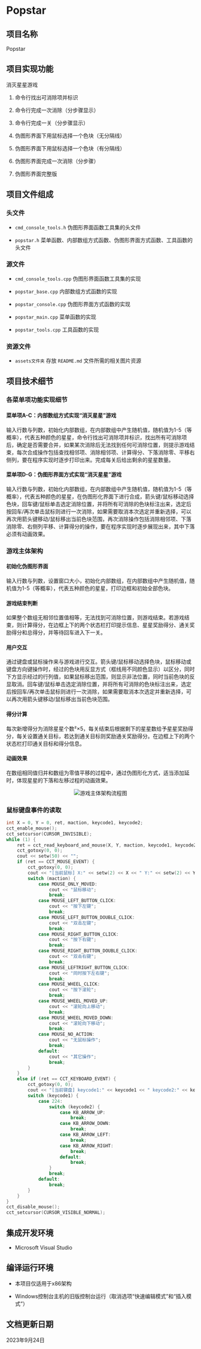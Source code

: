 # Popstar

## 项目名称

Popstar

## 项目实现功能

消灭星星游戏

1. 命令行找出可消除项并标识

1. 命令行完成一次消除（分步骤显示）

1. 命令行完成一关（分步骤显示）

1. 伪图形界面下用鼠标选择一个色块（无分隔线）

1. 伪图形界面下用鼠标选择一个色块（有分隔线）

1. 伪图形界面完成一次消除（分步骤）

1. 伪图形界面完整版

## 项目文件组成

### 头文件

* `cmd_console_tools.h`
伪图形界面函数工具集的头文件

* `popstar.h`
菜单函数、内部数组方式函数、伪图形界面方式函数、工具函数的头文件

### 源文件

* `cmd_console_tools.cpp`
伪图形界面函数工具集的实现

* `popstar_base.cpp`
内部数组方式函数的实现

* `popstar_console.cpp`
伪图形界面方式函数的实现

* `popstar_main.cpp`
菜单函数的实现

* `popstar_tools.cpp`
工具函数的实现

### 资源文件

* `assets文件夹`
存放 `README.md` 文件所需的相关图片资源

## 项目技术细节

### 各菜单项功能实现细节

#### 菜单项A-C：内部数组方式实现“消灭星星”游戏

输入行数与列数，初始化内部数组，在内部数组中产生随机值，随机值为1-5（等概率），代表五种颜色的星星，命令行找出可消除项并标识，找出所有可消除项后，确定是否需要合并，如果某次消除后无法找到任何可消除位置，则提示游戏结束，每次合成操作包括查找相邻项、消除相邻项、计算得分、下落消除零、平移右侧列，要在程序实现时逐步打印出来。完成每关后给出剩余的星星数量。

#### 菜单项D-G：伪图形界面方式实现“消灭星星”游戏

输入行数与列数，初始化内部数组，在内部数组中产生随机值，随机值为1-5（等概率），代表五种颜色的星星，在伪图形化界面下进行合成，箭头键/鼠标移动选择色块，回车键/鼠标单击选定消除位置，并将所有可消除的色块标注出来，选定后按回车/再次单击鼠标则进行一次消除，如果需要取消本次选定并重新选择，可以再次用箭头键移动/鼠标移出当前色块范围，再次消除操作包括消除相邻项、下落消除零、右侧列平移、计算得分的操作，要在程序实现时逐步展现出来，其中下落必须有动画效果。

### 游戏主体架构

#### 初始化伪图形界面

输入行数与列数，设置窗口大小，初始化内部数组，在内部数组中产生随机值，随机值为1-5（等概率），代表五种颜色的星星，打印边框和初始全部色块。

#### 游戏结束判断

如果整个数组无相邻位置值相等，无法找到可消除位置，则游戏结束。若游戏结束，则计算得分，在边框上下的两个状态栏打印提示信息、星星奖励得分、通关奖励得分和总得分，并等待回车进入下一关。

#### 用户交互

通过键盘或鼠标操作来与游戏进行交互。箭头键/鼠标移动选择色块，鼠标移动或键盘方向键操作时，经过的色块用反显方式（框线用不同颜色显示）以区分，同时下方显示经过的行列值，如果鼠标移出范围，则显示非法位置，同时当前色块的反显取消。回车键/鼠标单击选定消除位置，并将所有可消除的色块标注出来，选定后按回车/再次单击鼠标则进行一次消除，如果需要取消本次选定并重新选择，可以再次用箭头键移动/鼠标移出当前色块范围。

#### 得分计算

每次新增得分为消除星星个数²×5，每关结束后根据剩下的星星数给予星星奖励得分，每关设置通关目标，若达到通关目标则奖励通关奖励得分。在边框上下的两个状态栏打印通关目标和得分信息。

#### 动画效果

在数组相同值归并和数组为零值平移的过程中，通过伪图形化方式，适当添加延时，体现星星的下落和左移过程的动画效果。

<p align="center">
  <img src="assets/flowchart.png" alt="游戏主体架构流程图">
</p>

### 鼠标键盘事件的读取

```cpp
int X = 0, Y = 0, ret, maction, keycode1, keycode2;
cct_enable_mouse();
cct_setcursor(CURSOR_INVISIBLE);
while (1) {
    ret = cct_read_keyboard_and_mouse(X, Y, maction, keycode1, keycode2);
    cct_gotoxy(0, 0);
    cout << setw(50) << "";
    if (ret == CCT_MOUSE_EVENT) {
        cct_gotoxy(0, 0);
        cout << "[当前鼠标] X:" << setw(2) << X << " Y:" << setw(2) << Y << " 操作:";
        switch (maction) {
            case MOUSE_ONLY_MOVED:
                cout << "鼠标移动";
                break;
            case MOUSE_LEFT_BUTTON_CLICK:
                cout << "按下左键";
                break;
            case MOUSE_LEFT_BUTTON_DOUBLE_CLICK:
                cout << "双击左键";
                break;
            case MOUSE_RIGHT_BUTTON_CLICK:
                cout << "按下右键";
                break;
            case MOUSE_RIGHT_BUTTON_DOUBLE_CLICK:
                cout << "双击右键";
                break;
            case MOUSE_LEFTRIGHT_BUTTON_CLICK:
                cout << "同时按下左右键";
                break;
            case MOUSE_WHEEL_CLICK:
                cout << "按下滚轮";
                break;
            case MOUSE_WHEEL_MOVED_UP:
                cout << "滚轮向上移动";
                break;
            case MOUSE_WHEEL_MOVED_DOWN:
                cout << "滚轮向下移动";
                break;
            case MOUSE_NO_ACTION:
                cout << "无鼠标操作";
                break;
            default:
                cout << "其它操作";
                break;
        }
    }
    else if (ret == CCT_KEYBOARD_EVENT) {
        cct_gotoxy(0, 0);
        cout << "[当前键盘] keycode1:" << keycode1 << " keycode2:" << keycode2;
        switch (keycode1) {
            case 224:
                switch (keycode2) {
                    case KB_ARROW_UP:
                        break;
                    case KB_ARROW_DOWN:
                        break;
                    case KB_ARROW_LEFT:
                        break;
                    case KB_ARROW_RIGHT:
                        break;
                    default:
                        break;
                }
                break;
            default:
                break;
        }
    }
}
cct_disable_mouse();
cct_setcursor(CURSOR_VISIBLE_NORMAL);
```

## 集成开发环境

* Microsoft Visual Studio

## 编译运行环境

* 本项目仅适用于x86架构

* Windows控制台主机的旧版控制台运行（取消选项“快速编辑模式”和“插入模式”）

## 文档更新日期

2023年9月24日
